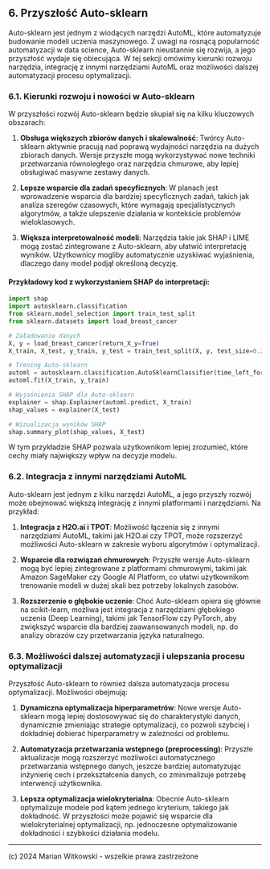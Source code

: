 ## 6. Przyszłość Auto-sklearn

Auto-sklearn jest jednym z wiodących narzędzi AutoML, które automatyzuje budowanie modeli uczenia maszynowego. Z uwagi na rosnącą popularność automatyzacji w data science, Auto-sklearn nieustannie się rozwija, a jego przyszłość wydaje się obiecująca. W tej sekcji omówimy kierunki rozwoju narzędzia, integrację z innymi narzędziami AutoML oraz możliwości dalszej automatyzacji procesu optymalizacji.

### 6.1. Kierunki rozwoju i nowości w Auto-sklearn

W przyszłości rozwój Auto-sklearn będzie skupiał się na kilku kluczowych obszarach:

1. **Obsługa większych zbiorów danych i skalowalność**: Twórcy Auto-sklearn aktywnie pracują nad poprawą wydajności narzędzia na dużych zbiorach danych. Wersje przyszłe mogą wykorzystywać nowe techniki przetwarzania równoległego oraz narzędzia chmurowe, aby lepiej obsługiwać masywne zestawy danych.
   
2. **Lepsze wsparcie dla zadań specyficznych**: W planach jest wprowadzenie wsparcia dla bardziej specyficznych zadań, takich jak analiza szeregów czasowych, które wymagają specjalistycznych algorytmów, a także ulepszenie działania w kontekście problemów wieloklasowych.

3. **Większa interpretowalność modeli**: Narzędzia takie jak SHAP i LIME mogą zostać zintegrowane z Auto-sklearn, aby ułatwić interpretację wyników. Użytkownicy mogliby automatycznie uzyskiwać wyjaśnienia, dlaczego dany model podjął określoną decyzję.

#### Przykładowy kod z wykorzystaniem SHAP do interpretacji:

```python
import shap
import autosklearn.classification
from sklearn.model_selection import train_test_split
from sklearn.datasets import load_breast_cancer

# Załadowanie danych
X, y = load_breast_cancer(return_X_y=True)
X_train, X_test, y_train, y_test = train_test_split(X, y, test_size=0.2, random_state=42)

# Trening Auto-sklearn
automl = autosklearn.classification.AutoSklearnClassifier(time_left_for_this_task=300)
automl.fit(X_train, y_train)

# Wyjaśnienia SHAP dla Auto-sklearn
explainer = shap.Explainer(automl.predict, X_train)
shap_values = explainer(X_test)

# Wizualizacja wyników SHAP
shap.summary_plot(shap_values, X_test)
```

W tym przykładzie SHAP pozwala użytkownikom lepiej zrozumieć, które cechy miały największy wpływ na decyzje modelu.

### 6.2. Integracja z innymi narzędziami AutoML

Auto-sklearn jest jednym z kilku narzędzi AutoML, a jego przyszły rozwój może obejmować większą integrację z innymi platformami i narzędziami. Na przykład:

1. **Integracja z H2O.ai i TPOT**: Możliwość łączenia się z innymi narzędziami AutoML, takimi jak H2O.ai czy TPOT, może rozszerzyć możliwości Auto-sklearn w zakresie wyboru algorytmów i optymalizacji.

2. **Wsparcie dla rozwiązań chmurowych**: Przyszłe wersje Auto-sklearn mogą być lepiej zintegrowane z platformami chmurowymi, takimi jak Amazon SageMaker czy Google AI Platform, co ułatwi użytkownikom trenowanie modeli w dużej skali bez potrzeby lokalnych zasobów.

3. **Rozszerzenie o głębokie uczenie**: Choć Auto-sklearn opiera się głównie na scikit-learn, możliwa jest integracja z narzędziami głębokiego uczenia (Deep Learning), takimi jak TensorFlow czy PyTorch, aby zwiększyć wsparcie dla bardziej zaawansowanych modeli, np. do analizy obrazów czy przetwarzania języka naturalnego.

### 6.3. Możliwości dalszej automatyzacji i ulepszania procesu optymalizacji

Przyszłość Auto-sklearn to również dalsza automatyzacja procesu optymalizacji. Możliwości obejmują:

1. **Dynamiczna optymalizacja hiperparametrów**: Nowe wersje Auto-sklearn mogą lepiej dostosowywać się do charakterystyki danych, dynamicznie zmieniając strategie optymalizacji, co pozwoli szybciej i dokładniej dobierać hiperparametry w zależności od problemu.

2. **Automatyzacja przetwarzania wstępnego (preprocessing)**: Przyszłe aktualizacje mogą rozszerzyć możliwości automatycznego przetwarzania wstępnego danych, jeszcze bardziej automatyzując inżynierię cech i przekształcenia danych, co zminimalizuje potrzebę interwencji użytkownika.

3. **Lepsza optymalizacja wielokryterialna**: Obecnie Auto-sklearn optymalizuje modele pod kątem jednego kryterium, takiego jak dokładność. W przyszłości może pojawić się wsparcie dla wielokryterialnej optymalizacji, np. jednoczesne optymalizowanie dokładności i szybkości działania modelu.

---

(c) 2024 Marian Witkowski - wszelkie prawa zastrzeżone

